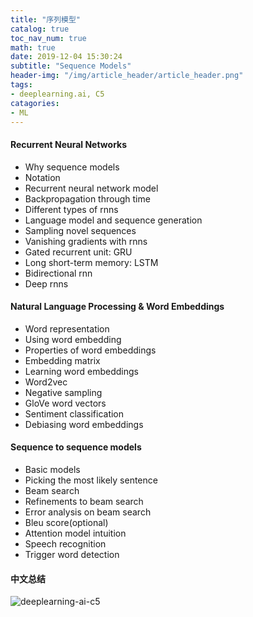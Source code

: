 ```yaml
---
title: "序列模型"
catalog: true
toc_nav_num: true
math: true
date: 2019-12-04 15:30:24
subtitle: "Sequence Models"
header-img: "/img/article_header/article_header.png"
tags:
- deeplearning.ai, C5
catagories:
- ML
---
```


#### Recurrent Neural Networks
- Why sequence models
- Notation
- Recurrent neural network model
- Backpropagation through time
- Different types of rnns
- Language model and sequence generation
- Sampling novel sequences
- Vanishing gradients with rnns
- Gated recurrent unit: GRU
- Long short-term memory: LSTM
- Bidirectional rnn
- Deep rnns

#### Natural Language Processing & Word Embeddings
- Word representation
- Using word embedding
- Properties of word embeddings
- Embedding matrix
- Learning word embeddings
- Word2vec
- Negative sampling
- GloVe word vectors
- Sentiment classification
- Debiasing word embeddings

#### Sequence to sequence models
- Basic models
- Picking the most likely sentence
- Beam search
- Refinements to beam search
- Error analysis on beam search
- Bleu score(optional)
- Attention model intuition
- Speech recognition
- Trigger word detection

#### 中文总结
![deeplearning-ai-c5](/img/article/2020-01-17-deeplearning-ai-c5.png)